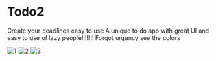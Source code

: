 # Todo2
Create your deadlines easy to use
A unique to do app with great UI and easy to use of lazy people!!!!!!!
Forgot urgency see the colors

![1](https://user-images.githubusercontent.com/88560845/197304226-b6e24b28-a6b7-4899-b0d4-02670b86e620.jpg)
![2](https://user-images.githubusercontent.com/88560845/197304227-6d6e7f58-cc34-4701-a052-d85310880fbf.jpg)
![3](https://user-images.githubusercontent.com/88560845/197304229-1c1042ee-e29f-45f7-89f0-f2d61823bb8d.jpg)
